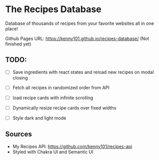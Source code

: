 # The Recipes Database
Database of thousands of recipes from your favorite websites all in one place!

Github Pages URL: https://kenny101.github.io/recipes-database/ (Not finished yet) 


## TODO:
- [ ] Save ingredients with react states and reload new recipes on modal closing
- [ ] Fetch all recipes in randomized order from API
- [ ] load recipe cards with infinite scrolling
- [ ] Dynamically resize recipe cards over fixed widths
- [ ] Style dark and light mode


## Sources
- My Recipes API: https://github.com/kenny101/recipes-api
- Styled with Chakra UI and Semantic UI


